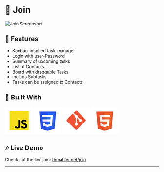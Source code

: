 # :pushpin: Join

![Join Screenshot](assets/img/join.avif)

## :sunflower: Features

- Kanban-inspired task-manager
- Login with user-Password
- Summary of upcoming tasks
- List of Contacts
- Board with draggable Tasks
- includs Subtasks
- Tasks can be assigned to Contacts

## :toolbox: Built With

![Javascript](assets/img/javascript.png)
![CSS](assets/img/css.png)
![Git](assets/img/git.png)
![Html](assets/img/html.png)

## :notes: Live Demo

Check out the live join: [thmahler.net/join](thmahler.net/join)

---